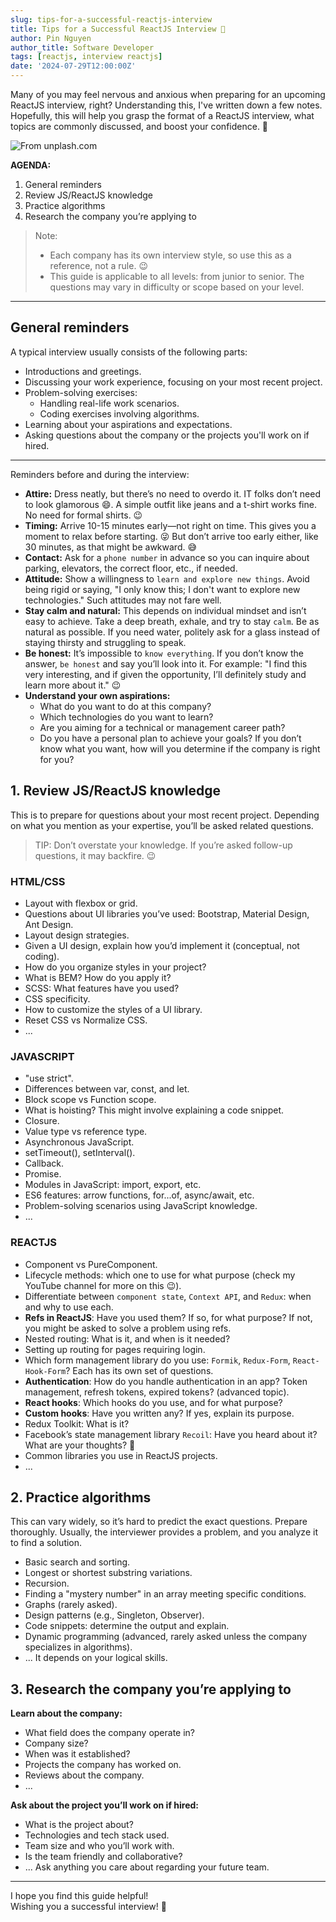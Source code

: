 ```yaml
---
slug: tips-for-a-successful-reactjs-interview
title: Tips for a Successful ReactJS Interview 🎉
author: Pin Nguyen
author_title: Software Developer
tags: [reactjs, interview reactjs]
date: '2024-07-29T12:00:00Z'
---
```


Many of you may feel nervous and anxious when preparing for an upcoming ReactJS interview, right? Understanding this, I've written down a few notes. Hopefully, this will help you grasp the format of a ReactJS interview, what topics are commonly discussed, and boost your confidence. 🙂

<!-- truncate-->

![From unplash.com](https://images.unsplash.com/photo-1526328828355-69b01701ca6a?w=800&auto=format&fit=crop&q=60&ixlib=rb-4.0.3&ixid=M3wxMjA3fDB8MHxzZWFyY2h8NHx8aW50ZXJ2aWV3fGVufDB8fDB8fHww)

**AGENDA:**

1. General reminders
2. Review JS/ReactJS knowledge
3. Practice algorithms
4. Research the company you’re applying to

> Note:
>
> - Each company has its own interview style, so use this as a reference, not a rule. 😉
> - This guide is applicable to all levels: from junior to senior. The questions may vary in difficulty or scope based on your level.

---

## General reminders

A typical interview usually consists of the following parts:

- Introductions and greetings.
- Discussing your work experience, focusing on your most recent project.
- Problem-solving exercises:
  - Handling real-life work scenarios.
  - Coding exercises involving algorithms.
- Learning about your aspirations and expectations.
- Asking questions about the company or the projects you'll work on if hired.

---

Reminders before and during the interview:

- **Attire:** Dress neatly, but there’s no need to overdo it. IT folks don’t need to look glamorous 😄. A simple outfit like jeans and a t-shirt works fine. No need for formal shirts. 😉
- **Timing:** Arrive 10-15 minutes early—not right on time. This gives you a moment to relax before starting. 😜 But don’t arrive too early either, like 30 minutes, as that might be awkward. 😅
- **Contact:** Ask for a `phone number` in advance so you can inquire about parking, elevators, the correct floor, etc., if needed.
- **Attitude:** Show a willingness to `learn and explore new things`. Avoid being rigid or saying, "I only know this; I don't want to explore new technologies." Such attitudes may not fare well.
- **Stay calm and natural:** This depends on individual mindset and isn’t easy to achieve. Take a deep breath, exhale, and try to stay `calm`. Be as natural as possible. If you need water, politely ask for a glass instead of staying thirsty and struggling to speak.
- **Be honest:** It’s impossible to `know everything`. If you don’t know the answer, `be honest` and say you’ll look into it. For example: "I find this very interesting, and if given the opportunity, I’ll definitely study and learn more about it." 😉
- **Understand your own aspirations:**
  - What do you want to do at this company?
  - Which technologies do you want to learn?
  - Are you aiming for a technical or management career path?
  - Do you have a personal plan to achieve your goals?
    If you don’t know what you want, how will you determine if the company is right for you?

## 1. Review JS/ReactJS knowledge

This is to prepare for questions about your most recent project. Depending on what you mention as your expertise, you’ll be asked related questions.

> TIP: Don’t overstate your knowledge. If you’re asked follow-up questions, it may backfire. 😉

### HTML/CSS

- Layout with flexbox or grid.
- Questions about UI libraries you’ve used: Bootstrap, Material Design, Ant Design.
- Layout design strategies.
- Given a UI design, explain how you’d implement it (conceptual, not coding).
- How do you organize styles in your project?
- What is BEM? How do you apply it?
- SCSS: What features have you used?
- CSS specificity.
- How to customize the styles of a UI library.
- Reset CSS vs Normalize CSS.
- ...

### JAVASCRIPT

- "use strict".
- Differences between var, const, and let.
- Block scope vs Function scope.
- What is hoisting? This might involve explaining a code snippet.
- Closure.
- Value type vs reference type.
- Asynchronous JavaScript.
- setTimeout(), setInterval().
- Callback.
- Promise.
- Modules in JavaScript: import, export, etc.
- ES6 features: arrow functions, for...of, async/await, etc.
- Problem-solving scenarios using JavaScript knowledge.
- ...

### REACTJS

- Component vs PureComponent.
- Lifecycle methods: which one to use for what purpose (check my YouTube channel for more on this 😉).
- Differentiate between `component state`, `Context API`, and `Redux`: when and why to use each.
- **Refs in ReactJS**: Have you used them? If so, for what purpose? If not, you might be asked to solve a problem using refs.
- Nested routing: What is it, and when is it needed?
- Setting up routing for pages requiring login.
- Which form management library do you use: `Formik`, `Redux-Form`, `React-Hook-Form`? Each has its own set of questions.
- **Authentication**: How do you handle authentication in an app? Token management, refresh tokens, expired tokens? (advanced topic).
- **React hooks**: Which hooks do you use, and for what purpose?
- **Custom hooks**: Have you written any? If yes, explain its purpose.
- Redux Toolkit: What is it?
- Facebook’s state management library `Recoil`: Have you heard about it? What are your thoughts? 🤣
- Common libraries you use in ReactJS projects.
- ...

## 2. Practice algorithms

This can vary widely, so it’s hard to predict the exact questions. Prepare thoroughly. Usually, the interviewer provides a problem, and you analyze it to find a solution.

- Basic search and sorting.
- Longest or shortest substring variations.
- Recursion.
- Finding a "mystery number" in an array meeting specific conditions.
- Graphs (rarely asked).
- Design patterns (e.g., Singleton, Observer).
- Code snippets: determine the output and explain.
- Dynamic programming (advanced, rarely asked unless the company specializes in algorithms).
- ... It depends on your logical skills.

## 3. Research the company you’re applying to

**Learn about the company:**

- What field does the company operate in?
- Company size?
- When was it established?
- Projects the company has worked on.
- Reviews about the company.
- ...

**Ask about the project you’ll work on if hired:**

- What is the project about?
- Technologies and tech stack used.
- Team size and who you’ll work with.
- Is the team friendly and collaborative?
- ... Ask anything you care about regarding your future team.

---

I hope you find this guide helpful! <br/>
Wishing you a successful interview! 🎉 <br/>
